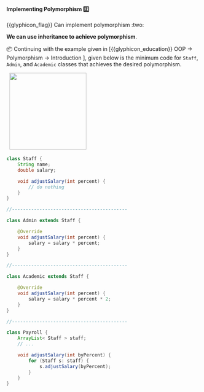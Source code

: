 <div id="title">

#### Implementing Polymorphism :two:

</div>
<span id="outcomes">{{glyphicon_flag}} Can implement polymorphism :two:</span>

<div id="body">

**We can use inheritance to achieve polymorphism**.

<tip-box>

:package: Continuing with the example given in [<trigger trigger="click" for="modal:oopImpl-polymorphism">{{glyphicon_education}} OOP → Polymorphism → Introduction </trigger>], given below is the minimum code for `Staff`, `Admin`, and `Academic` classes that achieves the desired polymorphism.

<modal title="" id="modal:oopImpl-polymorphism">
  <include src="../../oopDesign/polymorphism/introduction/unit-inElsewhere-asFlat.md" boilerplate/>
</modal>

<img src="{{baseUrl}}/oopImplementation/polymorphism/images/polymorphicPayroll.png" height="200" />
<p/>

```java
class Staff {
    String name;
    double salary;

    void adjustSalary(int percent) {
        // do nothing
    }
}

//------------------------------------------

class Admin extends Staff {

    @Override
    void adjustSalary(int percent) {
        salary = salary * percent;
    }
}

//------------------------------------------

class Academic extends Staff {

    @Override
    void adjustSalary(int percent) {
        salary = salary * percent * 2;
    }
}

//------------------------------------------

class Payroll {
    ArrayList< Staff > staff;
    // ...

    void adjustSalary(int byPercent) {
        for (Staff s: staff) {
            s.adjustSalary(byPercent);
        }
    }
}
```

</tip-box>

</div>

<div id="extras">
  <include src="resources.md" />
</div>
